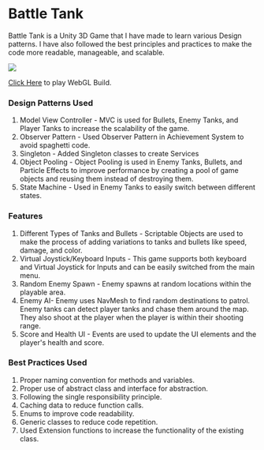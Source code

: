 # Battle Tank

Battle Tank is a Unity 3D Game that I have made to learn various Design patterns. I have also followed the best principles and practices to make the code more readable, manageable, and scalable.

<img src= "https://i.imgur.com/d3PAvTi.png">

[Click Here](https://vik7am.itch.io/battle-tank) to play WebGL Build.

### Design Patterns Used
1. Model View Controller - MVC is used for Bullets, Enemy Tanks, and Player Tanks to increase the scalability of the game.
2. Observer Pattern - Used Observer Pattern in Achievement System to avoid spaghetti code.
3. Singleton - Added Singleton classes to create Services
4. Object Pooling - Object Pooling is used in Enemy Tanks, Bullets, and Particle Effects to improve performance by creating a pool of game objects and reusing them instead of destroying them. 
5. State Machine - Used in Enemy Tanks to easily switch between different states.

### Features
1. Different Types of Tanks and Bullets - Scriptable Objects are used to make the process of adding variations to tanks and bullets like speed, damage, and color.
2. Virtual Joystick/Keyboard Inputs - This game supports both keyboard and Virtual Joystick for Inputs and can be easily switched from the main menu.
3. Random Enemy Spawn - Enemy spawns at random locations within the playable area.
4. Enemy AI- Enemy uses NavMesh to find random destinations to patrol. Enemy tanks can detect player tanks and chase them around the map. They also shoot at the player when the player is within their shooting range.
5. Score and Health UI - Events are used to update the UI elements and the player's health and score.

### Best Practices Used
1. Proper naming convention for methods and variables.
2. Proper use of abstract class and interface for abstraction.
3. Following the single responsibility principle.
4. Caching data to reduce function calls.
5. Enums to improve code readability.
6. Generic classes to reduce code repetition.
7. Used Extension functions to increase the functionality of the existing class.
